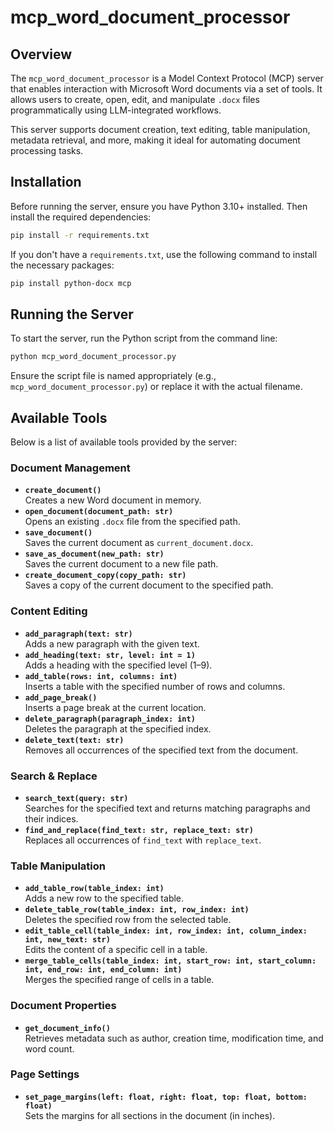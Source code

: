 # mcp_word_document_processor

## Overview

The `mcp_word_document_processor` is a Model Context Protocol (MCP) server that enables interaction with Microsoft Word documents via a set of tools. It allows users to create, open, edit, and manipulate `.docx` files programmatically using LLM-integrated workflows.

This server supports document creation, text editing, table manipulation, metadata retrieval, and more, making it ideal for automating document processing tasks.

## Installation

Before running the server, ensure you have Python 3.10+ installed. Then install the required dependencies:

```bash
pip install -r requirements.txt
```

If you don't have a `requirements.txt`, use the following command to install the necessary packages:

```bash
pip install python-docx mcp
```

## Running the Server

To start the server, run the Python script from the command line:

```bash
python mcp_word_document_processor.py
```

Ensure the script file is named appropriately (e.g., `mcp_word_document_processor.py`) or replace it with the actual filename.

## Available Tools

Below is a list of available tools provided by the server:

### Document Management
- **`create_document()`**  
  Creates a new Word document in memory.
- **`open_document(document_path: str)`**  
  Opens an existing `.docx` file from the specified path.
- **`save_document()`**  
  Saves the current document as `current_document.docx`.
- **`save_as_document(new_path: str)`**  
  Saves the current document to a new file path.
- **`create_document_copy(copy_path: str)`**  
  Saves a copy of the current document to the specified path.

### Content Editing
- **`add_paragraph(text: str)`**  
  Adds a new paragraph with the given text.
- **`add_heading(text: str, level: int = 1)`**  
  Adds a heading with the specified level (1–9).
- **`add_table(rows: int, columns: int)`**  
  Inserts a table with the specified number of rows and columns.
- **`add_page_break()`**  
  Inserts a page break at the current location.
- **`delete_paragraph(paragraph_index: int)`**  
  Deletes the paragraph at the specified index.
- **`delete_text(text: str)`**  
  Removes all occurrences of the specified text from the document.

### Search & Replace
- **`search_text(query: str)`**  
  Searches for the specified text and returns matching paragraphs and their indices.
- **`find_and_replace(find_text: str, replace_text: str)`**  
  Replaces all occurrences of `find_text` with `replace_text`.

### Table Manipulation
- **`add_table_row(table_index: int)`**  
  Adds a new row to the specified table.
- **`delete_table_row(table_index: int, row_index: int)`**  
  Deletes the specified row from the selected table.
- **`edit_table_cell(table_index: int, row_index: int, column_index: int, new_text: str)`**  
  Edits the content of a specific cell in a table.
- **`merge_table_cells(table_index: int, start_row: int, start_column: int, end_row: int, end_column: int)`**  
  Merges the specified range of cells in a table.

### Document Properties
- **`get_document_info()`**  
  Retrieves metadata such as author, creation time, modification time, and word count.

### Page Settings
- **`set_page_margins(left: float, right: float, top: float, bottom: float)`**  
  Sets the margins for all sections in the document (in inches).